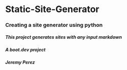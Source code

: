 # Static-Site-Generator
### Creating a site generator using python
##### This project generates sites with any input markdown

##### A boot.dev project
##### Jeremy Perez
